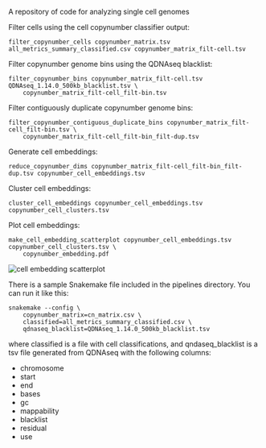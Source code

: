 A repository of code for analyzing single cell genomes

Filter cells using the cell copynumber classifier output:
```
filter_copynumber_cells copynumber_matrix.tsv all_metrics_summary_classified.csv copynumber_matrix_filt-cell.tsv
```

Filter copynumber genome bins using the QDNAseq blacklist:
```
filter_copynumber_bins copynumber_matrix_filt-cell.tsv QDNAseq_1.14.0_500kb_blacklist.tsv \
    copynumber_matrix_filt-cell_filt-bin.tsv
```

Filter contiguously duplicate copynumber genome bins:
```
filter_copynumber_contiguous_duplicate_bins copynumber_matrix_filt-cell_filt-bin.tsv \
    copynumber_matrix_filt-cell_filt-bin_filt-dup.tsv
```

Generate cell embeddings:
```
reduce_copynumber_dims copynumber_matrix_filt-cell_filt-bin_filt-dup.tsv copynumber_cell_embeddings.tsv
```

Cluster cell embeddings:
```
cluster_cell_embeddings copynumber_cell_embeddings.tsv copynumber_cell_clusters.tsv
```

Plot cell embeddings:
```
make_cell_embedding_scatterplot copynumber_cell_embeddings.tsv copynumber_cell_clusters.tsv \
    copynumber_embedding.pdf
```

![cell embedding scatterplot](https://user-images.githubusercontent.com/381464/44435403-afd3b500-a564-11e8-9365-98c5b66ac202.png)

There is a sample Snakemake file included in the pipelines directory. You can run it like this:
```
snakemake --config \
    copynumber_matrix=cn_matrix.csv \
    classified=all_metrics_summary_classified.csv \
    qdnaseq_blacklist=QDNAseq_1.14.0_500kb_blacklist.tsv
```
where classified is a file with cell classifications, and qndaseq_blacklist is a tsv file generated from QDNAseq with the following columns:
* chromosome
* start
* end
* bases
* gc
* mappability
* blacklist
* residual
* use
